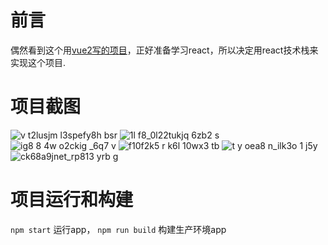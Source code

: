 # 前言
偶然看到这个用[vue2写的项目](https://github.com/bailicangdu/vue2-elm)，正好准备学习react，所以决定用react技术栈来实现这个项目.
# 项目截图
![v t2lusjm l3spefy8h bsr](https://cloud.githubusercontent.com/assets/7224044/24667206/36bb092c-1995-11e7-8d5e-359fa7bad8d6.png)
![1l f8_0l22tukjq 6zb2 s](https://cloud.githubusercontent.com/assets/7224044/24667250/69cd5d10-1995-11e7-8ef5-097010b0047d.png)
![ig8 8 4w o2ckig _6q7 v](https://cloud.githubusercontent.com/assets/7224044/24667275/810cd8ac-1995-11e7-8579-1473e6faf441.png)
![f10f2k5 r k6l 10wx3 tb](https://cloud.githubusercontent.com/assets/7224044/24667311/9eaaf4de-1995-11e7-83f6-c4d7d879f930.png)
![t y oea8 n_ilk3o 1 j5y](https://cloud.githubusercontent.com/assets/7224044/24667346/bcb5058c-1995-11e7-8fd4-3a05a9c4e437.png)
![ck68a9jnet_rp813 yrb g](https://cloud.githubusercontent.com/assets/7224044/24667368/d007b9ae-1995-11e7-84a8-4ebeb9d7ea5a.png)
# 项目运行和构建
 `npm start` 运行app，
 `npm run build` 构建生产环境app

